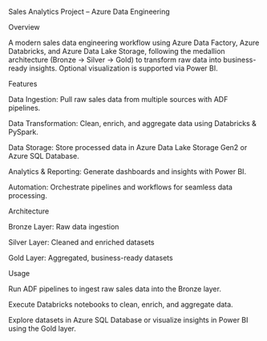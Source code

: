 Sales Analytics Project – Azure Data Engineering

Overview

A modern sales data engineering workflow using Azure Data Factory, Azure Databricks, and Azure Data Lake Storage, following the medallion architecture (Bronze → Silver → Gold) to transform raw data into business-ready insights. Optional visualization is supported via Power BI.



Features

Data Ingestion: Pull raw sales data from multiple sources with ADF pipelines.

Data Transformation: Clean, enrich, and aggregate data using Databricks & PySpark.

Data Storage: Store processed data in Azure Data Lake Storage Gen2 or Azure SQL Database.

Analytics & Reporting: Generate dashboards and insights with Power BI.

Automation: Orchestrate pipelines and workflows for seamless data processing.



Architecture

Bronze Layer: Raw data ingestion

Silver Layer: Cleaned and enriched datasets

Gold Layer: Aggregated, business-ready datasets




Usage

Run ADF pipelines to ingest raw sales data into the Bronze layer.

Execute Databricks notebooks to clean, enrich, and aggregate data.

Explore datasets in Azure SQL Database or visualize insights in Power BI using the Gold layer.

